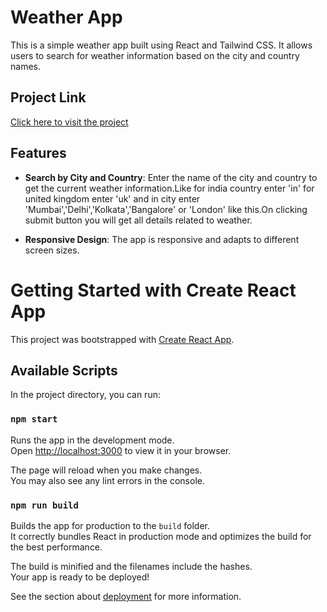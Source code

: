 
# Weather App

This is a simple weather app built using React and Tailwind CSS. It allows users to search for weather information based on the city and country names.

## Project Link

[Click here to visit the project](https://65fe7ea3ab32b2c3ed8e162c--rad-halva-789d62.netlify.app/)

## Features

- **Search by City and Country**: Enter the name of the city and country to get the current weather information.Like for india country enter 'in' for united kingdom enter 'uk' and in city enter 'Mumbai','Delhi','Kolkata','Bangalore' or 'London'  like this.On clicking submit button you will get all details related to weather.

- **Responsive Design**: The app is responsive and adapts to different screen sizes.

# Getting Started with Create React App

This project was bootstrapped with [Create React App](https://github.com/facebook/create-react-app).

## Available Scripts

In the project directory, you can run:

### `npm start`

Runs the app in the development mode.\
Open [http://localhost:3000](http://localhost:3000) to view it in your browser.

The page will reload when you make changes.\
You may also see any lint errors in the console.


### `npm run build`

Builds the app for production to the `build` folder.\
It correctly bundles React in production mode and optimizes the build for the best performance.

The build is minified and the filenames include the hashes.\
Your app is ready to be deployed!

See the section about [deployment](https://facebook.github.io/create-react-app/docs/deployment) for more information.

